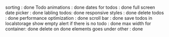 sorting : done
Todo animations : done
dates for todos : done
full screen date picker : done
labling todos: done
responsive styles : done
delete todos : done
performance optimization : done
scroll bar : done
save todos in localstorage
show empty alert if there is no todo : done
max width for container: done
delete on done elements goes under other : done
